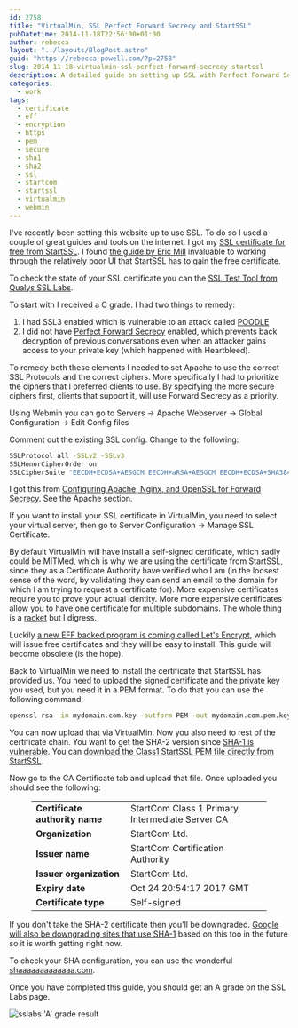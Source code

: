 ```yaml
---
id: 2758
title: "VirtualMin, SSL Perfect Forward Secrecy and StartSSL"
pubDatetime: 2014-11-18T22:56:00+01:00
author: rebecca
layout: "../layouts/BlogPost.astro"
guid: "https://rebecca-powell.com/?p=2758"
slug: 2014-11-18-virtualmin-ssl-perfect-forward-secrecy-startssl
description: A detailed guide on setting up SSL with Perfect Forward Secrecy using VirtualMin and StartSSL, including configuration tips and security best practices.
categories:
  - work
tags:
  - certificate
  - eff
  - encryption
  - https
  - pem
  - secure
  - sha1
  - sha2
  - ssl
  - startcom
  - startssl
  - virtualmin
  - webmin
---
```


I've recently been setting this website up to use SSL. To do so I used a couple of great guides and tools on the internet. I got my [SSL certificate for free from StartSSL](https://www.startssl.com/). I found [the guide by Eric Mill](https://konklone.com/post/switch-to-https-now-for-free) invaluable to working through the relatively poor UI that StartSSL has to gain the free certificate.

To check the state of your SSL certificate you can the [SSL Test Tool from Qualys SSL Labs](https://www.ssllabs.com/ssltest/index.html).

To start with I received a C grade. I had two things to remedy:

1. I had SSL3 enabled which is vulnerable to an attack called [POODLE](https://community.qualys.com/blogs/securitylabs/2014/10/15/ssl-3-is-dead-killed-by-the-poodle-attack)
2. I did not have [Perfect Forward Secrecy](https://www.eff.org/deeplinks/2014/04/why-web-needs-perfect-forward-secrecy) enabled, which prevents back decryption of previous conversations even when an attacker gains access to your private key (which happened with Heartbleed).

To remedy both these elements I needed to set Apache to use the correct SSL Protocols and the correct ciphers. More specifically I had to prioritize the ciphers that I preferred clients to use. By specifying the more secure ciphers first, clients that support it, will use Forward Secrecy as a priority.

Using Webmin you can go to Servers -> Apache Webserver -> Global Configuration -> Edit Config files

Comment out the existing SSL config. Change to the following:

```bash
SSLProtocol all -SSLv2 -SSLv3
SSLHonorCipherOrder on
SSLCipherSuite "EECDH+ECDSA+AESGCM EECDH+aRSA+AESGCM EECDH+ECDSA+SHA384 EECDH+ECDSA+SHA256 EECDH+aRSA+SHA384 EECDH+aRSA+SHA256 EECDH+aRSA+RC4 EECDH EDH+aRSA RC4 !aNULL !eNULL !LOW !3DES !MD5 !EXP !PSK !SRP !DSS"
```

I got this from [Configuring Apache, Nginx, and OpenSSL for Forward Secrecy](https://community.qualys.com/blogs/securitylabs/2013/08/05/configuring-apache-nginx-and-openssl-for-forward-secrecy). See the Apache section.

If you want to install your SSL certificate in VirtualMin, you need to select your virtual server, then go to Server Configuration -> Manage SSL Certificate.

By default VirtualMin will have install a self-signed certificate, which sadly could be MITMed, which is why we are using the certificate from StartSSL, since they as a Certificate Authority have verified who I am (in the loosest sense of the word, by validating they can send an email to the domain for which I am trying to request a certificate for). More expensive certificates require you to prove your actual identity. More more expensive certificates allow you to have one certificate for multiple subdomains. The whole thing is a [racket](https://news.ycombinator.com/item?id=8624415) but I digress.

Luckily [a new EFF backed program is coming called Let's Encrypt](https://www.eff.org/deeplinks/2014/11/certificate-authority-encrypt-entire-web), which will issue free certificates and they will be easy to install. This guide will become obsolete (is the hope).

Back to VirtualMin we need to install the certificate that StartSSL has provided us. You need to upload the signed certificate and the private key you used, but you need it in a PEM format. To do that you can use the following command:

```bash
openssl rsa -in mydomain.com.key -outform PEM -out mydomain.com.pem.key
```

You can now upload that via VirtualMin. Now you also need to rest of the certificate chain. You want to get the SHA-2 version since [SHA-1 is vulnerable](https://konklone.com/post/why-google-is-hurrying-the-web-to-kill-sha-1). You can [download the Class1 StartSSL PEM file directly from StartSSL](http://www.startssl.com/certs/class1/sha2/pem/sub.class1.server.sha2.ca.pem).

Now go to the CA Certificate tab and upload that file. Once uploaded you should see the following:

<figure class="wp-block-table"><table><tbody><tr><td><b>Certificate authority name</b></td><td>StartCom Class 1 Primary Intermediate Server CA</td></tr><tr><td><b>Organization</b></td><td>StartCom Ltd.</td></tr><tr><td><b>Issuer name</b></td><td>StartCom Certification Authority</td></tr><tr><td><b>Issuer organization</b></td><td>StartCom Ltd.</td></tr><tr><td><b>Expiry date</b></td><td>Oct 24 20:54:17 2017 GMT</td></tr><tr><td><b>Certificate type</b></td><td>Self-signed</td></tr></tbody></table></figure>

If you don't take the SHA-2 certificate then you'll be downgraded. [Google will also be downgrading sites that use SHA-1](http://googleonlinesecurity.blogspot.de/2014/09/gradually-sunsetting-sha-1.html) based on this too in the future so it is worth getting right now.

To check your SHA configuration, you can use the wonderful [shaaaaaaaaaaaaa.com](https://shaaaaaaaaaaaaa.com/).

Once you have completed this guide, you should get an A grade on the SSL Labs page.

![sslabs 'A' grade result](/assets/posts/ssllabs-a-grade-result.png)
